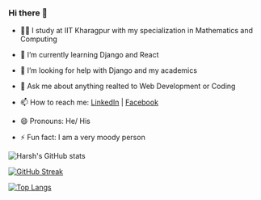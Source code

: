 ### Hi there 👋

<!--
**MUCCHU/MUCCHU** is a ✨ _special_ ✨ repository because its `README.md` (this file) appears on your GitHub profile.

Here are some ideas to get you started:

-->
- 👨‍🎓 I study at IIT Kharagpur with my specialization in Mathematics and Computing
- 🌱 I’m currently learning Django and React 
- 🤔 I’m looking for help with Django and my academics
- 💬 Ask me about anything realted to Web Development or Coding 
- 📫 How to reach me: [LinkedIn](https://www.linkedin.com/in/harsh-wasnik-60b63b1b9/) | [Facebook](https://www.facebook.com/harsh.wasnik.3572/)

- 😄 Pronouns: He/ His
- ⚡ Fun fact: I am a very moody person

![Harsh's GitHub stats](https://github-readme-stats.vercel.app/api?username=MUCCHU&show_icons=true&theme=gruvbox)

[![GitHub Streak](https://streak-stats.demolab.com?user=MUCCHU&theme=dark)](https://git.io/streak-stats)

[![Top Langs](https://github-readme-stats.vercel.app/api/top-langs/?username=MUCCHU&layout=compact&theme=gruvbox)](https://github.com/anuraghazra/github-readme-stats)
